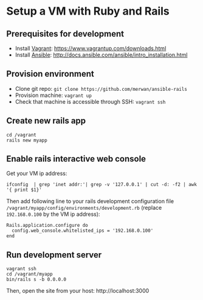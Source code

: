 # Setup a VM with Ruby and Rails

## Prerequisites for development

* Install [Vagrant](https://www.vagrantup.com): https://www.vagrantup.com/downloads.html
* Install [Ansible](http://www.ansible.com): http://docs.ansible.com/ansible/intro_installation.html

## Provision environment

* Clone git repo: `git clone https://github.com/merwan/ansible-rails`
* Provision machine: `vagrant up`
* Check that machine is accessible through SSH: `vagrant ssh`

## Create new rails app

```
cd /vagrant
rails new myapp
```

## Enable rails interactive web console

Get your VM ip address:
```
ifconfig  | grep 'inet addr:'| grep -v '127.0.0.1' | cut -d: -f2 | awk '{ print $1}'
```

Then add following line to your rails development configuration file `/vagrant/myapp/config/environments/development.rb` (replace `192.168.0.100` by the VM ip address):
```
Rails.application.configure do
  config.web_console.whitelisted_ips = '192.168.0.100'
end
```

## Run development server

```
vagrant ssh
cd /vagrant/myapp
bin/rails s -b 0.0.0.0
```

Then, open the site from your host: http://localhost:3000
